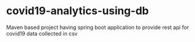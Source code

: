 # covid19-analytics-using-db
 Maven based project having spring boot application to provide rest api for covid19 data collected in csv
